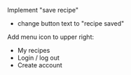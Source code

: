 Implement "save recipe"

- change button text to "recipe saved"

Add menu icon to upper right:

- My recipes
- Login / log out
- Create account
